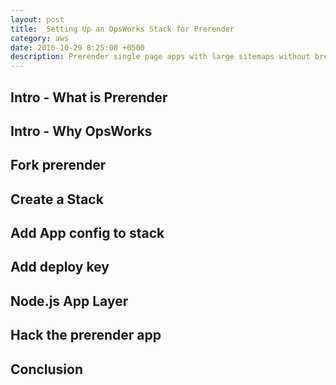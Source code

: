 ```yaml
---
layout: post
title:  Setting Up an OpsWorks Stack for Prerender
category: aws
date: 2016-10-29 8:25:00 +0500
description: Prerender single page apps with large sitemaps without breaking the bank.
---
```


## Intro - What is Prerender

## Intro - Why OpsWorks

## Fork prerender

## Create a Stack

## Add App config to stack

## Add deploy key

## Node.js App Layer

## Hack the prerender app

## Conclusion
